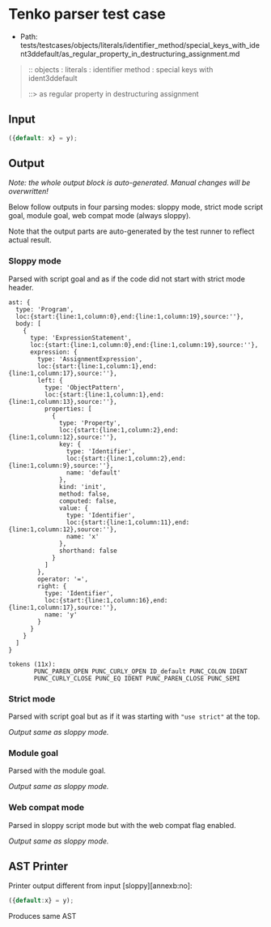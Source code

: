 # Tenko parser test case

- Path: tests/testcases/objects/literals/identifier_method/special_keys_with_ident3ddefault/as_regular_property_in_destructuring_assignment.md

> :: objects : literals : identifier method : special keys with ident3ddefault
>
> ::> as regular property in destructuring assignment

## Input

`````js
({default: x} = y);
`````

## Output

_Note: the whole output block is auto-generated. Manual changes will be overwritten!_

Below follow outputs in four parsing modes: sloppy mode, strict mode script goal, module goal, web compat mode (always sloppy).

Note that the output parts are auto-generated by the test runner to reflect actual result.

### Sloppy mode

Parsed with script goal and as if the code did not start with strict mode header.

`````
ast: {
  type: 'Program',
  loc:{start:{line:1,column:0},end:{line:1,column:19},source:''},
  body: [
    {
      type: 'ExpressionStatement',
      loc:{start:{line:1,column:0},end:{line:1,column:19},source:''},
      expression: {
        type: 'AssignmentExpression',
        loc:{start:{line:1,column:1},end:{line:1,column:17},source:''},
        left: {
          type: 'ObjectPattern',
          loc:{start:{line:1,column:1},end:{line:1,column:13},source:''},
          properties: [
            {
              type: 'Property',
              loc:{start:{line:1,column:2},end:{line:1,column:12},source:''},
              key: {
                type: 'Identifier',
                loc:{start:{line:1,column:2},end:{line:1,column:9},source:''},
                name: 'default'
              },
              kind: 'init',
              method: false,
              computed: false,
              value: {
                type: 'Identifier',
                loc:{start:{line:1,column:11},end:{line:1,column:12},source:''},
                name: 'x'
              },
              shorthand: false
            }
          ]
        },
        operator: '=',
        right: {
          type: 'Identifier',
          loc:{start:{line:1,column:16},end:{line:1,column:17},source:''},
          name: 'y'
        }
      }
    }
  ]
}

tokens (11x):
       PUNC_PAREN_OPEN PUNC_CURLY_OPEN ID_default PUNC_COLON IDENT
       PUNC_CURLY_CLOSE PUNC_EQ IDENT PUNC_PAREN_CLOSE PUNC_SEMI
`````

### Strict mode

Parsed with script goal but as if it was starting with `"use strict"` at the top.

_Output same as sloppy mode._

### Module goal

Parsed with the module goal.

_Output same as sloppy mode._

### Web compat mode

Parsed in sloppy script mode but with the web compat flag enabled.

_Output same as sloppy mode._

## AST Printer

Printer output different from input [sloppy][annexb:no]:

````js
({default:x} = y);
````

Produces same AST
